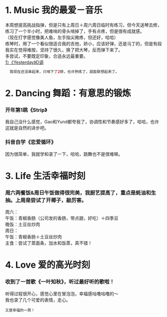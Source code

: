 # 1. Music 我的最爱－音乐
本周想提高挑战指弹，但是只有上周日＋周六周日临时有练习，但今天送琴去修，练习了一个半小时，把难啃的骨头啃掉了，手有点疼，但是很有成就感。</br>
（现在打字感觉像美人鱼，左手指尖微疼，但还好，哈哈）</br>
练琴时，用了一个看似很适合我的吉他，娇小，应该好弹，还是马丁的，但是有段我实在觉得难按，坚持了很久，换了把大琴，反而弹下来了。</br>
多尝试，不要既定印象，合适永远最重要。</br>
[1）《Yesterday》D调]()</br>
```Java
  我现在还没串起来，只啃下了2排，也许熟练了，就能联想起来了。
```

# 2. Dancing 舞蹈：有意思的锻炼
### 开年第1跳《Strip》
我自己没什么感觉，Gao和Yund都夸我了，协调性和节奏感好多了，哈哈，也许这就是自然的进步吧。</br>
### 抖音自学《恋爱循环》
因为很简单，我就学和录了一下，哈哈，跳舞也不是很难嘛。</br>

# 3. Life 生活幸福时刻
### 周六两餐饭&周日午饭做得很完美，我厨艺提高了，重点是蚝油和生抽。上周是尝试了开椰子，敲厉害。
周六：</br>
午饭：青椒香肠（公司发的香肠，带点甜，好吃）＋四季豆</br>
晚饭：土豆丝炒肉</br>
周日：</br>
午饭：青椒香肠＋土豆丝炒肉</br>
主食：尝试了蒸面条，加水和饭蒸，真不错！</br>

# 4. Love 爱的高光时刻
### 收到了一首歌《一叶知秋》，听过最好听的歌啦！
听得过程很开心，感觉心里在冒泡泡，幸福感咕噜咕噜的～</br>
我也录了几个可爱的表情，走心。</br>

```
又是幸福的一周！
```
